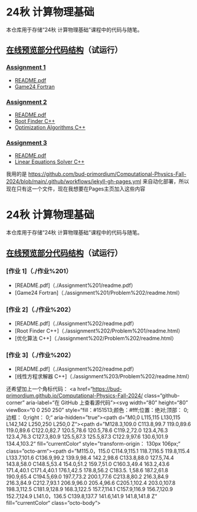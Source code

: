 # 24秋 计算物理基础

本仓库用于存储“24秋 计算物理基础”课程中的代码与随笔。  

## [在线预览部分代码结构](https://bud-primordium.github.io/Computational-Physics-Fall-2024/)（试运行）

### [Assignment 1](./Assignment%201)

- [README.pdf](./Assignment%201/readme.pdf)
- [Game24 Fortran](./Assignment%201/Problem%202/readme.html)

### [Assignment 2](./Assignment%202)

- [README.pdf](./Assignment%202/readme.pdf)
- [Root Finder C++](./Assignment%202/Problem%201/readme.html)
- [Optimization Algorithms C++](./Assignment%202/Problem%202/readme.html)

### [Assignment 3](./Assignment%203)

- [README.pdf](./Assignment%203/readme.pdf)
- [Linear Equations Solver C++](./Assignment%203/Problem%202/readme.html)

<!-- GitHub Corner Badge Code -->
我用的是 <https://github.com/bud-primordium/Computational-Physics-Fall-2024/blob/main/.github/workflows/jekyll-gh-pages.yml> 来自动化部署，所以现在只有这一个文件，现在我想要在Pages主页加入这些内容

# 24秋 计算物理基础

本仓库用于存储“24秋 计算物理基础”课程中的代码与随笔。

## [在线预览部分代码结构](https://bud-primordium.github.io/Computational-Physics-Fall-2024/)（试运行）

### [作业 1]（./作业%201）

- [README.pdf]（./Assignment%201/readme.pdf）
- [Game24 Fortran]（./assignment%201/Problem%202/readme.html）

### [作业 2]（./作业%202）

- [README.pdf]（./Assignment%202/readme.pdf）
- [Root Finder C++]（./assignment%202/Problem%201/readme.html）
- [优化算法 C++]（./assignment%202/Problem%202/readme.html）

### [作业 3]（./作业%202）

- [README.pdf]（./Assignment%202/readme.pdf）
- [线性方程求解器 C++]（./assignment%203/Problem%202/readme.html）

还希望加上一个角标代码：
<a href=“<https://bud-primordium.github.io/Computational-Physics-Fall-2024/> class=“github-corner” aria-label=“在 GitHub 上查看源代码”><svg width=“80” height=“80” viewBox=“0 0 250 250” style=“fill：#151513;颜色：#fff;位置：绝对;顶部： 0;边框： 0;right： 0;“ aria-hidden=”true“><path d=”M0,0 L115,115 L130,115 L142,142 L250,250 L250,0 Z“></path><path d=”M128.3,109.0 C113.8,99.7 119.0,89.6 119.0,89.6 C122.0,82.7 120.5,78.6 120.5,78.6 C119.2,72.0 123.4,76.3 123.4,76.3 C127.3,80.9 125.5,87.3 125.5,87.3 C122.9,97.6 130.6,101.9 134.4,103.2“ fill=”currentColor“ style=”transform-origin： 130px 106px;“ class=”octo-arm“></path><path d=”M115.0，115.0 C114.9,115.1 118.7,116.5 119.8,115.4 L133.7,101.6 C136.9,99.2 139.9,98.4 142.2,98.6 C133.8,88.0 127.5,74.4 143.8,58.0 C148.5,53.4 154.0,51.2 159.7,51.0 C160.3,49.4 163.2,43.6 171.4,40.1 C171.4,40.1 176.1,42.5 178.8,56.2 C183.5. 1,58.6 187.2,61.8 190.9,65.4 C194.5,69.0 197.7,73.2 200.1,77.6 C213.8,80.2 216.3,84.9 216.3,84.9 C212.7,93.1 206.9,96.0 205.4,96.6 C205.1,102.4 203.0,107.8 198.3,112.5 C181.9,128.9 168.3,122.5 157.7,114.1 C157.9,116.9 156.7,120.9 152.7,124.9 L141.0，136.5 C139.8,137.7 141.6,141.9 141.8,141.8 Z“ fill=”currentColor“ class=”octo-body“></path></svg></a><style>.github-corner：hover .octo-arm{animation：octocat-wave 560ms ease-in-out}@keyframes octocat-wave{0%，100%{transform：rotate（0）}20%，60%{transform：rotate（-25deg）}40%，80%{transform：rotate（10deg）}}@media （max-width：500px）{.github-corner：hover .octo-arm{animation：none}.github-corner .octo-arm{animation：octocat-wave 560ms 缓入退出}}</style>
